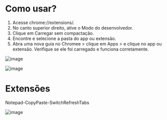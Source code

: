 
# Como usar?
1. Acesse chrome://extensions/.
2. No canto superior direito, ative o Modo do desenvolvedor.
3. Clique em Carregar sem compactação.
4. Encontre e selecione a pasta do app ou extensão.
5. Abra uma nova guia no Chromee > clique em Apps > e clique no app ou extensão. Verifique se ele foi carregado e funciona corretamente.


![image](https://user-images.githubusercontent.com/67348179/214966407-a62e1400-d84b-4b6a-ba30-a00604bef916.png)

![image](https://user-images.githubusercontent.com/67348179/214966521-22a923a1-d4f7-4e7d-91dd-b5daf0868f30.png)




# Extensões

Notepad-CopyPaste-SwitchRefreshTabs

![image](https://user-images.githubusercontent.com/67348179/214969570-5cd272cd-8492-4ffe-980b-9684c55bf982.png)


